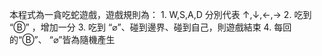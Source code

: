 本程式為一貪吃蛇遊戲，遊戲規則為：
    1. W,S,A,D 分別代表 ↑,↓,←,→
    2. 吃到 “Ⓑ” ，增加一分
    3. 吃到 “⌀”、碰到邊界、碰到自己，則遊戲結束
    4. 每回的“Ⓑ”、 “⌀”皆為隨機產生